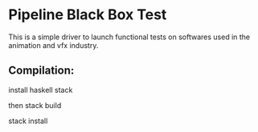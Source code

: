 Pipeline Black Box Test
=======================

This is a simple driver to launch functional tests on softwares used in the animation and vfx industry.

Compilation:
------------

install haskell stack

then stack build

stack install


